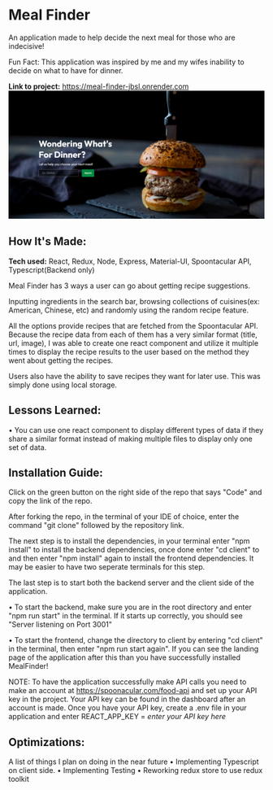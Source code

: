 # Meal Finder
An application made to help decide the next meal for those who are indecisive!

Fun Fact: This application was inspired by me and my wifes inability to decide on what to have for dinner. 

**Link to project:** https://meal-finder-jbsl.onrender.com
![Screenshot](./client/src/assets/mealfinder.png)

## How It's Made:

**Tech used:** React, Redux, Node, Express, Material-UI, Spoontacular API, Typescript(Backend only) 

Meal Finder has 3 ways a user can go about getting recipe suggestions.

Inputting ingredients in the search bar, browsing collections of cuisines(ex: American, Chinese, etc) and randomly using the random recipe feature.

All the options provide recipes that are fetched from the Spoontacular API. Because the recipe data from each of them has a very similar format (title, url, image), I was able to create one react component and utilize it multiple times to display the recipe results to the user based on the method they went about getting the recipes.

Users also have the ability to save recipes they want for later use. This was simply done using local storage. 

## Lessons Learned:
• You can use one react component to display different types of data if they share a similar format instead of making multiple files to display only one set of data. 

## Installation Guide:
Click on the green button on the right side of the repo that says "Code" and copy the link of the repo.

After forking the repo, in the terminal of your IDE of choice, enter the command "git clone" followed by the repository link.

The next step is to install the dependencies, in your terminal enter "npm install" to install the backend dependencies, once done enter "cd client" to and then enter "npm install" again to install the frontend dependencies. It may be easier to have two seperate terminals for this step.

The last step is to start both the backend server and the client side of the application.

  • To start the backend, make sure you are in the root directory and enter "npm run start" in the terminal. If it starts up correctly, you should see "Server listening on Port 3001"
  
  • To start the frontend, change the directory to client by entering "cd client" in the terminal, then enter "npm run start again". If you can see the landing page of the application after this than you have successfully installed MealFinder!

NOTE: To have the application successfully make API calls you need to make an account at https://spoonacular.com/food-api and set up your API key in the project. Your API key can be found in the dashboard after an account is made.
Once you have your API key, create a .env file in your application and enter REACT_APP_KEY = *enter your API key here*

## Optimizations:
  A list of things I plan on doing in the near future
  • Implementing Typescript on client side.
  • Implementing Testing
  • Reworking redux store to use redux toolkit





  


